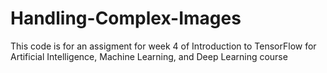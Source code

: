 # Handling-Complex-Images
This code is for an assigment for week 4 of Introduction to TensorFlow for Artificial Intelligence, Machine Learning, and Deep Learning course
